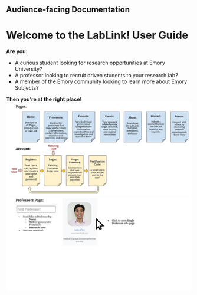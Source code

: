 ## Audience-facing Documentation
# Welcome to the LabLink! User Guide

**Are you:**
- A curious student looking for research opportunities at Emory University?
- A professor looking to recruit driven students to your research lab?
- A member of the Emory community looking to learn more about Emory Subjects?

**Then you’re at the right place!**
![Example Image](public/images/CS_370_User_Documentation_Part_1.jpg)
![Example Image](public/images/CS_370_User_Documentation_Part_2.jpg)


